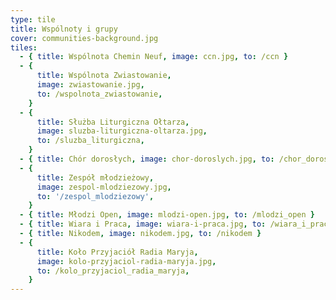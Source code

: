 ```yaml
---
type: tile
title: Wspólnoty i grupy
cover: communities-background.jpg
tiles:
  - { title: Wspólnota Chemin Neuf, image: ccn.jpg, to: /ccn }
  - {
      title: Wspólnota Zwiastowanie,
      image: zwiastowanie.jpg,
      to: /wspolnota_zwiastowanie,
    }
  - {
      title: Służba Liturgiczna Ołtarza,
      image: sluzba-liturgiczna-oltarza.jpg,
      to: /sluzba_liturgiczna,
    }
  - { title: Chór dorosłych, image: chor-doroslych.jpg, to: /chor_doroslych }
  - {
      title: Zespół młodzieżowy,
      image: zespol-mlodziezowy.jpg,
      to: '/zespol_mlodziezowy',
    }
  - { title: Młodzi Open, image: mlodzi-open.jpg, to: /mlodzi_open }
  - { title: Wiara i Praca, image: wiara-i-praca.jpg, to: /wiara_i_praca }
  - { title: Nikodem, image: nikodem.jpg, to: /nikodem }
  - {
      title: Koło Przyjaciół Radia Maryja,
      image: kolo-przyjaciol-radia-maryja.jpg,
      to: /kolo_przyjaciol_radia_maryja,
    }
---
```

